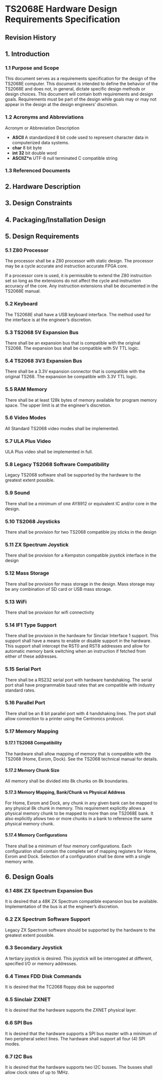 # TS2068E Hardware Design Requirements Specification

## Revision History



## 1. Introduction
### 1.1 Purpose and Scope 
This document serves as a requirements specification for the design of the TS2068E computer. This document is intended to define the behavior of the TS2068E and does not, in general, dictate specific design methods or design choices. This document will contain both requirements and design goals. Requirements must be part of the design while goals may or may not appear in the design at the design engineers’ discretion.

### 1.2 Acronyms and Abbreviations 
Acronym or Abbreviation	Description
	
- **ASCII**	A standardized 8 bit code used to represent character data in computerized data systems.
- **char**	8 bit byte
- **int	32** bit double word
- **ASCIIZ*n**	UTF-8 null terminated C compatible string


### 1.3 Referenced Documents  


## 2. Hardware Description
## 3. Design Constraints
## 4. Packaging/Installation Design
## 5. Design Requirements
### 5.1 Z80 Processor
The processor shall be a Z80 processor with static design. The processor may be a cycle accurate and instruction accurate FPGA core.

If a processor core is used, it is permissible to extend the Z80 instruction set so long as the extensions do not affect the cycle and instruction accuracy of the core. Any instruction extensions shall be documented in the TS2068E manual.
### 5.2 Keyboard
The TS2068E shall have a USB keyboard interface.
The method used for the interface is at the engineer’s discretion.
### 5.3 TS2068 5V Expansion Bus
There shall be an expansion bus that is compatible with the original TS2068.
The expansion bus shall be compatible with 5V TTL logic.
### 5.4 TS2068 3V3 Expansion Bus
There shall be a 3.3V expansion connector that is compatible with the original TS268. The expansion be compatible with 3.3V TTL logic.
### 5.5 RAM Memory
There shall be at least 128k bytes of memory available for program memory space. The upper limit is at the engineer’s discretion.
### 5.6 Video Modes
All Standard TS2068 video modes shall be implemented.
### 5.7 ULA Plus Video
ULA Plus video shall be implemented in full.
### 5.8 Legacy TS2068 Software Compatibility
Legacy TS2068 software shall be supported by the hardware to the greatest extent possible.
### 5.9 Sound
There shall be a minimum of one AY8912 or equivalent IC and/or core in the design.
### 5.10 TS2068 Joysticks
There shall be provision for two TS2068 compatible joy sticks in the design
### 5.11 ZX Spectrum Joystick
There shall be provision for a Kempston compatible joystick interface in the design
### 5.12 Mass Storage
There shall be provision for mass storage in the design. Mass storage may be any combination of SD card or USB mass storage.
### 5.13 WiFi
There shall be provision for wifi connectivity
### 5.14 IF1 Type Support
There shall be provision in the hardware for Sinclair Interface 1 support. This support shall have a means to enable or disable support in the hardware.
This support shall intercept the RST0 and RST8 addresses and allow for automatic memory bank switching when an instruction if fetched from either of these addresses.
### 5.15 Serial Port
There shall be a RS232 serial port with hardware handshaking. The serial port shall have programmable baud rates that are compatible with industry standard rates.
### 5.16 Parallel Port
There shall be an 8 bit parallel port with 4 handshaking lines. The port shall allow connection to a printer using the Centronics protocol.
### 5.17 Memory Mapping
#### 5.17.1 TS2068 Compatibility
The hardware shall allow mapping of memory that is compatible with the TS2068 (Home, Exrom, Dock). See the TS2068 technical manual for details.
#### 5.17.2 Memory Chunk Size
All memory shall be divided into 8k chunks on 8k boundaries.
#### 5.17.3 Memory Mapping, Bank/Chunk vs Physical Address
For Home, Exrom and Dock, any chunk in any given bank can be mapped to any physical 8k chunk in memory. This requirement explicitly allows a physical memory chunk to be mapped to more than one TS2068E bank. It also explicitly allows two or more chunks in a bank to reference the same physical memory chunk.
#### 5.17.4 Memory Configurations
There shall be a minimum of four memory configurations. Each configuration shall contain the complete set of mapping registers for Home, Exrom and Dock. Selection of a configuration shall be done with a single memory write.

## 6. Design Goals
### 6.1 48K ZX Spectrum Expansion Bus
It is desired that a 48K ZX Spectrum compatible expansion bus be available.
Implementation of the bus is at the engineer’s discretion.
### 6.2 ZX Spectrum Software Support
Legacy ZX Spectrum software should be supported by the hardware to the greatest extent possible.
### 6.3 Secondary Joystick
A tertiary joystick is desired. This joystick will be interrogated at different, specified I/O or memory addresses.
### 6.4 Timex FDD Disk Commands
It is desired that the TC2068 floppy disk be supported
### 6.5 Sinclair ZXNET
It is desired that the hardware supports the ZXNET physical layer.
### 6.6 SPI Bus
It is desired that the hardware supports a SPI bus master with a minimum of two peripheral select lines. The hardware shall support all four (4) SPI modes.
### 6.7 I2C Bus
It is desired that the hardware supports two I2C busses. The busses shall allow clock rates of up to 1MHz.
